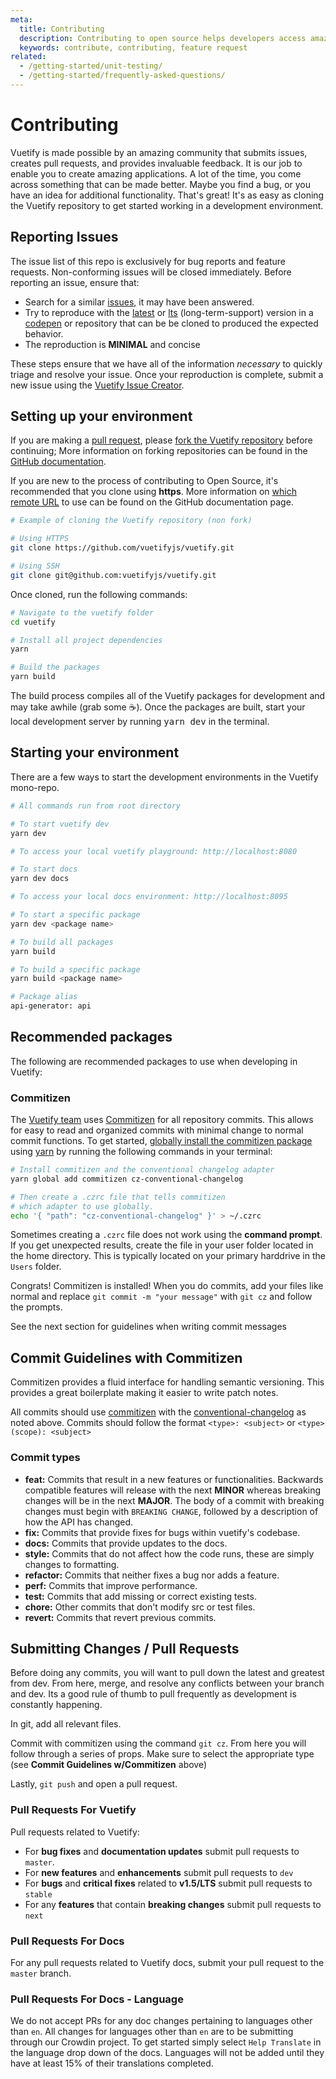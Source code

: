 ```yaml
---
meta:
  title: Contributing
  description: Contributing to open source helps developers access amazing tools for free. Learn how you can help develop in the Vuetify framework.
  keywords: contribute, contributing, feature request
related:
  - /getting-started/unit-testing/
  - /getting-started/frequently-asked-questions/
---
```


# Contributing

Vuetify is made possible by an amazing community that submits issues, creates pull requests, and provides invaluable feedback. It is our job to enable you to create amazing applications. A lot of the time, you come across something that can be made better. Maybe you find a bug, or you have an idea for additional functionality. That's great! It's as easy as cloning the Vuetify repository to get started working in a development environment.

<promoted-ad slug="vuemastery-getting-started" />

## Reporting Issues

The issue list of this repo is exclusively for bug reports and feature requests. Non-conforming issues will be closed immediately. Before reporting an issue, ensure that:

- Search for a similar [issues](https://github.com/vuetifyjs/vuetify/issues), it may have been answered.
- Try to reproduce with the [latest](https://github.com/vuetifyjs/vuetify/releases/latest) or [lts](https://github.com/vuetifyjs/vuetify/tree/stable) (long-term-support) version in a [codepen](https://template.vuetifyjs.com/) or repository that can be be cloned to produced the expected behavior.
- The reproduction is **MINIMAL** and concise

These steps ensure that we have all of the information *necessary* to quickly triage and resolve your issue. Once your reproduction is complete, submit a new issue using the [Vuetify Issue Creator](https://issues.vuetifyjs.com/).

## Setting up your environment

If you are making a [pull request](https://github.com/vuetifyjs/vuetify/pulls), please [fork the Vuetify repository](https://github.com/vuetifyjs/vuetify) before continuing; More information on forking repositories can be found in the [GitHub documentation](https://help.github.com/en/github/getting-started-with-github/fork-a-repo).

If you are new to the process of contributing to Open Source, it's recommended that you clone using **https**. More information on [which remote URL](https://help.github.com/en/github/using-git/which-remote-url-should-i-use) to use can be found on the GitHub documentation page.

```bash
# Example of cloning the Vuetify repository (non fork)

# Using HTTPS
git clone https://github.com/vuetifyjs/vuetify.git

# Using SSH
git clone git@github.com:vuetifyjs/vuetify.git
```

Once cloned, run the following commands:

```bash
# Navigate to the vuetify folder
cd vuetify

# Install all project dependencies
yarn

# Build the packages
yarn build
```

The build process compiles all of the Vuetify packages for development and may take awhile (grab some ☕). Once the packages are built, start your local development server by running <kbd>yarn dev</kbd> in the terminal.

## Starting your environment

There are a few ways to start the development environments in the Vuetify mono-repo.

```bash
# All commands run from root directory

# To start vuetify dev
yarn dev

# To access your local vuetify playground: http://localhost:8080

# To start docs
yarn dev docs

# To access your local docs environment: http://localhost:8095

# To start a specific package
yarn dev <package name>

# To build all packages
yarn build

# To build a specific package
yarn build <package name>

# Package alias
api-generator: api
```

## Recommended packages

The following are recommended packages to use when developing in Vuetify:

### Commitizen

The [Vuetify team](https://vuetifyjs.com/about/meet-the-team/) uses [Commitizen](https://github.com/commitizen/cz-cli) for all repository commits. This allows for easy to read and organized commits with minimal change to normal commit functions. To get started, [globally install the commitizen package](https://github.com/commitizen/cz-cli#conventional-commit-messages-as-a-global-utility) using [yarn](https://yarnpkg.com/) by running the following commands in your terminal:

```bash
# Install commitizen and the conventional changelog adapter
yarn global add commitizen cz-conventional-changelog

# Then create a .czrc file that tells commitizen
# which adapter to use globally.
echo '{ "path": "cz-conventional-changelog" }' > ~/.czrc
```

<alert type="warning">

  Sometimes creating a `.czrc` file does not work using the **command prompt**. If you get unexpected results, create the file in your user folder located in the home directory. This is typically located on your primary harddrive in the `Users` folder.

</alert>

Congrats! Commitizen is installed! When you do commits, add your files like normal and replace `git commit -m "your message"` with `git cz` and follow the prompts.

See the next section for guidelines when writing commit messages

## Commit Guidelines with Commitizen

Commitizen provides a fluid interface for handling semantic versioning. This provides a great boilerplate making it easier to write patch notes.

All commits should use [commitizen](https://github.com/commitizen/cz-cli) with the [conventional-changelog](https://github.com/conventional-changelog/conventional-changelog) as noted above. Commits should follow the format `<type>: <subject>` or `<type>(scope): <subject>`

### Commit types

- **feat:** Commits that result in a new features or functionalities. Backwards compatible features will release with the next **MINOR** whereas breaking changes will be in the next **MAJOR**. The body of a commit with breaking changes must begin with `BREAKING CHANGE`, followed by a description of how the API has changed.
- **fix:** Commits that provide fixes for bugs within vuetify's codebase.
- **docs:** Commits that provide updates to the docs.
- **style:** Commits that do not affect how the code runs, these are simply changes to formatting.
- **refactor:** Commits that neither fixes a bug nor adds a feature.
- **perf:** Commits that improve performance.
- **test:** Commits that add missing or correct existing tests.
- **chore:** Other commits that don't modify src or test files.
- **revert:** Commits that revert previous commits.

## Submitting Changes / Pull Requests

Before doing any commits, you will want to pull down the latest and greatest from dev. From here, merge, and resolve any conflicts between your branch and dev. Its a good rule of thumb to pull frequently as development is constantly happening.

In git, add all relevant files.

Commit with commitizen using the command `git cz`. From here you will follow through a series of props. Make sure to select the appropriate type (see **Commit Guidelines w/Commitizen** above)

Lastly, `git push` and open a pull request.

### Pull Requests For Vuetify

<alert type="info">

  Pull requests related to Vuetify:
  - For **bug fixes** and **documentation updates** submit pull requests to `master`.
  - For **new features** and **enhancements** submit pull requests to `dev`
  - For **bugs** and **critical fixes** related to **v1.5/LTS** submit pull requests to `stable`
  - For any **features** that contain **breaking changes** submit pull requests to `next`

</alert>

### Pull Requests For Docs

<alert type="info">

  For any pull requests related to Vuetify docs, submit your pull request to the `master` branch.

</alert>

### Pull Requests For Docs - Language

<alert type="info">

  We do not accept PRs for any doc changes pertaining to languages other than `en`. All changes for languages other than `en` are to be submitting through our Crowdin project. To get started simply select `Help Translate` in the language drop down of the docs. Languages will not be added until they have at least 15% of their translations completed.

</alert>
<backmatter />
